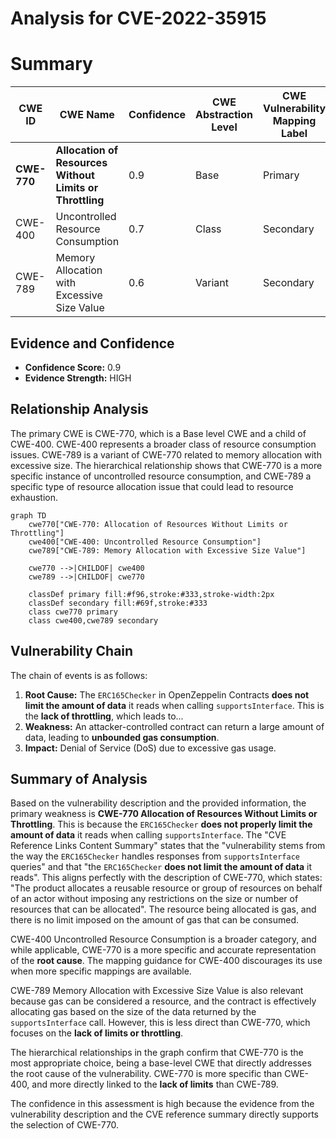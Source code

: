 # Analysis for CVE-2022-35915

# Summary
| CWE ID | CWE Name | Confidence | CWE Abstraction Level | CWE Vulnerability Mapping Label | CWE-Vulnerability Mapping Notes |
|---|---|---|---|---|---|
| **CWE-770** | **Allocation of Resources Without Limits or Throttling** | 0.9 | Base | Primary | Allowed |
| CWE-400 | Uncontrolled Resource Consumption | 0.7 | Class | Secondary | Discouraged |
| CWE-789 | Memory Allocation with Excessive Size Value | 0.6 | Variant | Secondary | Allowed |

## Evidence and Confidence

*   **Confidence Score:** 0.9
*   **Evidence Strength:** HIGH

## Relationship Analysis
The primary CWE is CWE-770, which is a Base level CWE and a child of CWE-400. CWE-400 represents a broader class of resource consumption issues. CWE-789 is a variant of CWE-770 related to memory allocation with excessive size. The hierarchical relationship shows that CWE-770 is a more specific instance of uncontrolled resource consumption, and CWE-789 a specific type of resource allocation issue that could lead to resource exhaustion.

```mermaid
graph TD
    cwe770["CWE-770: Allocation of Resources Without Limits or Throttling"]
    cwe400["CWE-400: Uncontrolled Resource Consumption"]
    cwe789["CWE-789: Memory Allocation with Excessive Size Value"]

    cwe770 -->|CHILDOF| cwe400
    cwe789 -->|CHILDOF| cwe770

    classDef primary fill:#f96,stroke:#333,stroke-width:2px
    classDef secondary fill:#69f,stroke:#333
    class cwe770 primary
    class cwe400,cwe789 secondary
```

## Vulnerability Chain
The chain of events is as follows:
1.  **Root Cause:** The `ERC165Checker` in OpenZeppelin Contracts **does not limit the amount of data** it reads when calling `supportsInterface`. This is the **lack of throttling**, which leads to...
2.  **Weakness:** An attacker-controlled contract can return a large amount of data, leading to **unbounded gas consumption**.
3.  **Impact:** Denial of Service (DoS) due to excessive gas usage.

## Summary of Analysis
Based on the vulnerability description and the provided information, the primary weakness is **CWE-770 Allocation of Resources Without Limits or Throttling**. This is because the `ERC165Checker` **does not properly limit the amount of data** it reads when calling `supportsInterface`. The "CVE Reference Links Content Summary" states that the "vulnerability stems from the way the `ERC165Checker` handles responses from `supportsInterface` queries" and that "the `ERC165Checker` **does not limit the amount of data** it reads". This aligns perfectly with the description of CWE-770, which states: "The product allocates a reusable resource or group of resources on behalf of an actor without imposing any restrictions on the size or number of resources that can be allocated". The resource being allocated is gas, and there is no limit imposed on the amount of gas that can be consumed.

CWE-400 Uncontrolled Resource Consumption is a broader category, and while applicable, CWE-770 is a more specific and accurate representation of the **root cause**. The mapping guidance for CWE-400 discourages its use when more specific mappings are available.

CWE-789 Memory Allocation with Excessive Size Value is also relevant because gas can be considered a resource, and the contract is effectively allocating gas based on the size of the data returned by the `supportsInterface` call. However, this is less direct than CWE-770, which focuses on the **lack of limits or throttling**.

The hierarchical relationships in the graph confirm that CWE-770 is the most appropriate choice, being a base-level CWE that directly addresses the root cause of the vulnerability. CWE-770 is more specific than CWE-400, and more directly linked to the **lack of limits** than CWE-789.

The confidence in this assessment is high because the evidence from the vulnerability description and the CVE reference summary directly supports the selection of CWE-770.